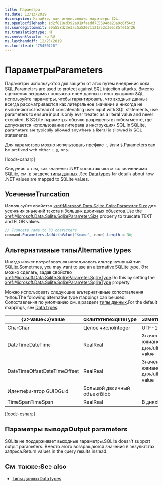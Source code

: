 ```yaml
---
title: Параметры
ms.date: 12/13/2019
description: Узнайте, как использовать параметры SQL.
ms.openlocfilehash: 1d2f818ad392a919faedd785394de28a9c6f56c3
ms.sourcegitcommit: 30a558d23e3ac5a52071121a52c305c85fe15726
ms.translationtype: MT
ms.contentlocale: ru-RU
ms.lasthandoff: 12/25/2019
ms.locfileid: "75450426"
---
```

# <a name="parameters"></a><span data-ttu-id="b9ecc-103">Параметры</span><span class="sxs-lookup"><span data-stu-id="b9ecc-103">Parameters</span></span>

<span data-ttu-id="b9ecc-104">Параметры используются для защиты от атак путем внедрения кода SQL.</span><span class="sxs-lookup"><span data-stu-id="b9ecc-104">Parameters are used to protect against SQL injection attacks.</span></span> <span data-ttu-id="b9ecc-105">Вместо сцепления вводимых пользователем данных с инструкциями SQL используйте параметры, чтобы гарантировать, что входные данные всегда рассматриваются как литеральное значение и никогда не выполняются.</span><span class="sxs-lookup"><span data-stu-id="b9ecc-105">Instead of concatenating user input with SQL statements, use parameters to ensure input is only ever treated as a literal value and never executed.</span></span> <span data-ttu-id="b9ecc-106">В SQLite параметры обычно разрешены в любом месте, где допускается использование литерала в инструкциях SQL.</span><span class="sxs-lookup"><span data-stu-id="b9ecc-106">In SQLite, parameters are typically allowed anywhere a literal is allowed in SQL statements.</span></span>

<span data-ttu-id="b9ecc-107">Для параметров можно использовать префикс `:`, `@`или `$`.</span><span class="sxs-lookup"><span data-stu-id="b9ecc-107">Parameters can be prefixed with either `:`, `@`, or `$`.</span></span>

[!code-csharp[](../../../../samples/snippets/standard/data/sqlite/HelloWorldSample/Program.cs?name=snippet_Parameter)]

<span data-ttu-id="b9ecc-108">Сведения о том, как значения .NET сопоставляются со значениями SQLite, см. в разделе [типы данных](types.md) .</span><span class="sxs-lookup"><span data-stu-id="b9ecc-108">See [Data types](types.md) for details about how .NET values are mapped to SQLite values.</span></span>

## <a name="truncation"></a><span data-ttu-id="b9ecc-109">Усечение</span><span class="sxs-lookup"><span data-stu-id="b9ecc-109">Truncation</span></span>

<span data-ttu-id="b9ecc-110">Используйте свойство <xref:Microsoft.Data.Sqlite.SqliteParameter.Size> для усечения значений текста и больших двоичных объектов.</span><span class="sxs-lookup"><span data-stu-id="b9ecc-110">Use the <xref:Microsoft.Data.Sqlite.SqliteParameter.Size> property to truncate TEXT and BLOB values.</span></span>

```csharp
// Truncate name to 30 characters
command.Parameters.AddWithValue("$name", name).Length = 30;
```

## <a name="alternative-types"></a><span data-ttu-id="b9ecc-111">Альтернативные типы</span><span class="sxs-lookup"><span data-stu-id="b9ecc-111">Alternative types</span></span>

<span data-ttu-id="b9ecc-112">Иногда может потребоваться использовать альтернативный тип SQLite.</span><span class="sxs-lookup"><span data-stu-id="b9ecc-112">Sometimes, you may want to use an alternative SQLite type.</span></span> <span data-ttu-id="b9ecc-113">Это можно сделать, задав свойство <xref:Microsoft.Data.Sqlite.SqliteParameter.SqliteType>.</span><span class="sxs-lookup"><span data-stu-id="b9ecc-113">Do this by setting the <xref:Microsoft.Data.Sqlite.SqliteParameter.SqliteType> property.</span></span>

<span data-ttu-id="b9ecc-114">Можно использовать следующие альтернативные сопоставления типов.</span><span class="sxs-lookup"><span data-stu-id="b9ecc-114">The following alternative type mappings can be used.</span></span> <span data-ttu-id="b9ecc-115">Сопоставления по умолчанию см. в разделе [типы данных](types.md).</span><span class="sxs-lookup"><span data-stu-id="b9ecc-115">For the default mappings, see [Data types](types.md).</span></span>

| <span data-ttu-id="b9ecc-116">{2&gt;Value&lt;2}</span><span class="sxs-lookup"><span data-stu-id="b9ecc-116">Value</span></span>          | <span data-ttu-id="b9ecc-117">склитетипе</span><span class="sxs-lookup"><span data-stu-id="b9ecc-117">SqliteType</span></span> | <span data-ttu-id="b9ecc-118">Заметки</span><span class="sxs-lookup"><span data-stu-id="b9ecc-118">Remarks</span></span>          |
| -------------- | ---------- | ---------------- |
| <span data-ttu-id="b9ecc-119">Char</span><span class="sxs-lookup"><span data-stu-id="b9ecc-119">Char</span></span>           | <span data-ttu-id="b9ecc-120">Целое число</span><span class="sxs-lookup"><span data-stu-id="b9ecc-120">Integer</span></span>    | <span data-ttu-id="b9ecc-121">UTF-16</span><span class="sxs-lookup"><span data-stu-id="b9ecc-121">UTF-16</span></span>           |
| <span data-ttu-id="b9ecc-122">DateTime</span><span class="sxs-lookup"><span data-stu-id="b9ecc-122">DateTime</span></span>       | <span data-ttu-id="b9ecc-123">Real</span><span class="sxs-lookup"><span data-stu-id="b9ecc-123">Real</span></span>       | <span data-ttu-id="b9ecc-124">Значение юлианского дня</span><span class="sxs-lookup"><span data-stu-id="b9ecc-124">Julian day value</span></span> |
| <span data-ttu-id="b9ecc-125">DateTimeOffset</span><span class="sxs-lookup"><span data-stu-id="b9ecc-125">DateTimeOffset</span></span> | <span data-ttu-id="b9ecc-126">Real</span><span class="sxs-lookup"><span data-stu-id="b9ecc-126">Real</span></span>       | <span data-ttu-id="b9ecc-127">Значение юлианского дня</span><span class="sxs-lookup"><span data-stu-id="b9ecc-127">Julian day value</span></span> |
| <span data-ttu-id="b9ecc-128">Идентификатор GUID</span><span class="sxs-lookup"><span data-stu-id="b9ecc-128">Guid</span></span>           | <span data-ttu-id="b9ecc-129">Большой двоичный объект</span><span class="sxs-lookup"><span data-stu-id="b9ecc-129">Blob</span></span>       |                  |
| <span data-ttu-id="b9ecc-130">TimeSpan</span><span class="sxs-lookup"><span data-stu-id="b9ecc-130">TimeSpan</span></span>       | <span data-ttu-id="b9ecc-131">Real</span><span class="sxs-lookup"><span data-stu-id="b9ecc-131">Real</span></span>       | <span data-ttu-id="b9ecc-132">В днях</span><span class="sxs-lookup"><span data-stu-id="b9ecc-132">In days</span></span>          |

[!code-csharp[](../../../../samples/snippets/standard/data/sqlite/DateAndTimeSample/Program.cs?name=snippet_SqliteType)]

## <a name="output-parameters"></a><span data-ttu-id="b9ecc-133">Параметры вывода</span><span class="sxs-lookup"><span data-stu-id="b9ecc-133">Output parameters</span></span>

<span data-ttu-id="b9ecc-134">SQLite не поддерживает выходные параметры.</span><span class="sxs-lookup"><span data-stu-id="b9ecc-134">SQLite doesn't support output parameters.</span></span> <span data-ttu-id="b9ecc-135">Вместо этого возвращаются значения в результатах запроса.</span><span class="sxs-lookup"><span data-stu-id="b9ecc-135">Return values in the query results instead.</span></span>

## <a name="see-also"></a><span data-ttu-id="b9ecc-136">См. также:</span><span class="sxs-lookup"><span data-stu-id="b9ecc-136">See also</span></span>

* [<span data-ttu-id="b9ecc-137">Типы данных</span><span class="sxs-lookup"><span data-stu-id="b9ecc-137">Data types</span></span>](types.md)
